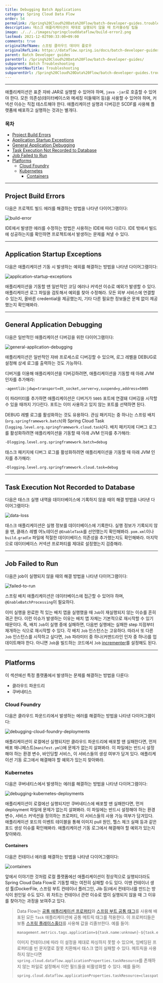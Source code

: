 ```yaml
---
title: Debugging Batch Applications
category: Spring Cloud Data Flow
order: 54
permalink: /Spring%20Cloud%20Data%20Flow/batch-developer-guides.troubleshooting.task-apps/
description: 태스크 애플리케이션이 제대로 실행되지 않을 때 트러블슈팅 팁들
image: ./../../images/springclouddataflow/build-error2.png
lastmod: 2021-12-02T00:33:00+09:00
comments: true
originalRefName: 스프링 클라우드 데이터 플로우
originalRefLink: https://dataflow.spring.io/docs/batch-developer-guides/troubleshooting/debugging-task-apps/
parent: Batch Developer guides
parentUrl: /Spring%20Cloud%20Data%20Flow/batch-developer-guides/
subparent: Batch Troubleshooting
subparentNavTitle: Troubleshooting
subparentUrl: /Spring%20Cloud%20Data%20Flow/batch-developer-guides.troubleshooting/
---
```


---

애플리케이션은 표준 자바 JAR로 실행할 수 있어야 하며, `java -jar`로 호출할 수 있어야 한다. 모든 의존성(데이터베이스와 메세징 미들웨어 등)을 사용할 수 있어야 하며, 커넥션 이슈는 직접 테스트해야 한다. 애플리케이션 실행과 디버깅은 SCDF를 사용해 플랫폼에 배포하고 실행하는 것과는 별개다.

### 목차

- [Project Build Errors](#project-build-errors)
- [Application Startup Exceptions](#application-startup-exceptions)
- [General Application Debugging](#general-application-debugging)
- [Task Execution Not Recorded to Database](#task-execution-not-recorded-to-database)
- [Job Failed to Run](#job-failed-to-run)
- [Platforms](#platforms)
  + [Cloud Foundry](#cloud-foundry)
  + [Kubernetes](#kubernetes)
    * [Containers](#containers)

---

## Project Build Errors

다음은 프로젝트 빌드 에러를 해결하는 방법을 나타낸 다이어그램이다:

![build-error](./../../images/springclouddataflow/build-error2.png)

IDE에서 발생한 에러를 수정하는 방법은 사용하는 IDE에 따라 다르다. IDE 밖에서 빌드에 성공하는지를 확인하면 프로젝트에서 발생하는 문제를 쳐낼 수 있다.

---

## Application Startup Exceptions

다음은 애플리케이션 기동 시 발생하는 예외를 해결하는 방법을 나타낸 다이어그램이다:

![application-startup-exceptions](./../../images/springclouddataflow/application-startup-exceptions2.png)

애플리케이션을 기동할 땐 일반적인 코딩 에러나 커넥션 이슈로 예외가 발생할 수 있다. 애플리케이션 로그 파일을 검토해서 예외를 찾아 수정해라. 모든 외부 서비스에 연결할 수 있는지, 올바른 credential을 제공했는지, 기타 다른 필요한 정보들은 문제 없이 제공했는지 확인해봐라.

---

## General Application Debugging

다음은 일반적인 애플리케이션 디버깅을 위한 다이어그램이다:

![general-application-debugging](./../../images/springclouddataflow/general-application-debugging2.png)

애플리케이션은 일반적인 자바 프로세스로 디버깅할 수 있으며, 로그 레벨을 DEBUG로 설정해 상세 로그를 출력하는 것도 가능하다.

디버거를 이용해 애플리케이션을 디버깅하려면, 애플리케이션을 기동할 때 아래 JVM 인자를 추가해라:

```sh
-agentlib:jdwp=transport=dt_socket,server=y,suspend=y,address=5005
```

이 파라미터를 추가하면 애플리케이션은 디버거가 `5005` 포트에 연결돼 디버깅을 시작할 수 있을 때까지 기다린다. 포트는 이미 사용하고 있지 않는 포트를 선택하면 된다.

DEBUG 레벨 로그를 활성화하는 것도 유용하다. 관심 패키지는 중 하나는 스프링 배치 (`org.springframework.batch`)와 Spring Cloud Task (`logging.level.org.springframework.cloud.task`)다. 배치 패키지에 디버그 로그를 활성화하려면 애플리케이션을 기동할 때 아래 JVM 인자를 추가해라:

```sh
-Dlogging.level.org.springframework.batch=debug
```

태스크 패키지에 디버그 로그를 활성화하려면 애플리케이션을 기동할 때 아래 JVM 인자를 추가해라:

```sh
-Dlogging.level.org.springframework.cloud.task=debug
```

---

## Task Execution Not Recorded to Database

다음은 태스크 실행 내역을 데이터베이스에 기록하지 않을 때의 해결 방법을 나타낸 다이어그램이다:

![data-loss](./../../images/springclouddataflow/data-loss2.png)

태스크 애플리케이션은 실행 정보를 데이터베이스에 기록한다. 실행 정보가 기록되지 않을 땐, 클래스 레벨 어노테이션 `@EnableTask`를 선언했는지 확인해봐라. `pom.xml`이나 `build.gradle` 파일에 적절한 데이터베이스 의존성을 추가했는지도 확인해봐라. 마지막으로 데이터베이스 커넥션 프로퍼티를 제대로 설정했는지 검증해라.

---

## Job Failed to Run

다음은 job이 실행되지 않을 때의 해결 방법을 나타낸 다이어그램이다:

![failed-to-run](./../../images/springclouddataflow/failed-to-run.png)

스프링 배치 애플리케이션은 데이터베이스에 접근할 수 있어야 하며, `@EnableBatchProcessing`이 필요하다.

이미 실행을 완료한 적 있는 배치 앱을 실행했을 때 `Job`이 재실행되지 않는 이슈를 흔히 겪곤 한다. 이런 이슈가 발생하는 이유는 배치 앱 자체는 기본적으로 재시작할 수 있기 때문이다. 즉, 배치 `Job`이 실행 중에 실패하면, 다음번 실행에는 실패한 step 지점부터 재개하는 식으로 재시작할 수 있다. 각 배치 `Job` 인스턴스는 고유하다. 따라서 또 다른 `Job` 인스턴스를 시작하고 싶다면, `Job` 파라미터 중 하나(커맨드라인 인자 중 하나)를 업데이트해야 한다. 아니면 `Job`을 빌드하는 코드에서 `Job` [incrementer](../../Spring%20Batch/configuringandrunningajob#464-jobparametersincrementer)를 설정해도 된다.

---

## Platforms

이 섹션에선 특정 플랫폼에서 발생하는 문제를 해결하는 방법을 다룬다:

- 클라우드 파운드리
- 쿠버네티스

### Cloud Foundry

다음은 클라우드 파운드리에서 발생하는 에러를 해결하는 방법을 나타낸 다이어그램이다:

![debugging-cloud-foundry-deployments](./../../images/springclouddataflow/debugging-cloud-foundry-deployments2.png)

애플리케이션이 로컬에선 실행되지만 클라우드 파운드리에 배포할 땐 실패한다면, 먼저 배포 매니페스트(`manifest.yml`)에 문제가 없는지 살펴봐라. 이 파일에는 반드시 설정해야 하는 환경 변수, 바인딩할 서비스, 이 서비스들의 생성 여부가 담겨 있다. 애플리케이션 기동 로그에서 해결해야 할 예외가 있는지 찾아봐라.

### Kubernetes

다음은 쿠버네티스에서 발생하는 에러를 해결하는 방법을 나타낸 다이어그램이다:

![debugging-kubernetes-deployments](./../../images/springclouddataflow/debugging-kubernetes-deployments2.png)

애플리케이션이 로컬에선 실행되지만 쿠버네티스에 배포할 땐 실패한다면, 먼저 deployment 파일에 문제가 없는지 살펴봐라. 이 파일에는 반드시 설정해야 하는 환경 변수, 서비스 커넥션을 정의하는 프로퍼티, 이 서비스들의 사용 가능 여부가 담겨있다. 애플리케이션 포드의 이벤트 테이블을 통해 이미지 pull 원인, 헬스 체크 실패 등과 같은 포드 생성 이슈를 확인해봐라. 애플리케이션 기동 로그에서 해결해야 할 예외가 있는지 찾아봐라.

#### Containers

다음은 컨테이너 에러를 해결하는 방법을 나타낸 다이어그램이다:

![containers](./../../images/springclouddataflow/containers2.png)

앞에서 이야기한 것처럼 로컬 플랫폼에선 애플리케이션이 정상적으로 실행되더라도 Spring Cloud Data Flow로 기동할 때는 여전히 실패할 수도 있다. 이땐 컨테이너 생성 툴(DockerFile, 스프링 부트 컨테이너 플러그인, Jib 등)에서 컨테이너를 만드는 방식이 원인일 수도 있다. 위 차트는 컨테이너 관련 이슈로 앱이 실행되지 않을 때 그 이유를 찾아가는 과정을 보여주고 있다.

> Data Flow는 [공통 애플리케이션 프로퍼티](https://docs.spring.io/spring-cloud-dataflow/docs/current/reference/htmlsingle/#_common_application_properties)와 [스프링 부트 공통 태그](../../Spring%20Boot/metrics#common-tags)를 사용해 배포된 모든 `Task` 애플리케이션에 공통 메트릭 태그를 적용한다. 이 프로퍼티들은 보통 [스프링 플레이스홀더](../../Spring%20Boot/externalized-configuration#property-placeholders)를 사용해 값을 리졸브한다. 예를 들어:
>
> ```properties
> management.metrics.tags.application=${task.name:unknown}-${task.execution.id:unknown}
> ```
> 
> 이미지 컨테이너에 따라 이 설정을 제대로 파싱하지 못할 수 있으며, 임베딩된 프로퍼티를 빈 문자열로 잘못 치환해서 태스크 앱이 실패할 수 있다. 메트릭을 사용하지 않는다면 `spring.cloud.dataflow.applicationProperties.taskResource`를 존재하지 않는 파일로 설정해서 이런 필드들을 비활성화할 수 있다. 예를 들어:
>
> ```properties
> spring.cloud.dataflow.applicationProperties.taskResource=classpath:fake.yml
> ```